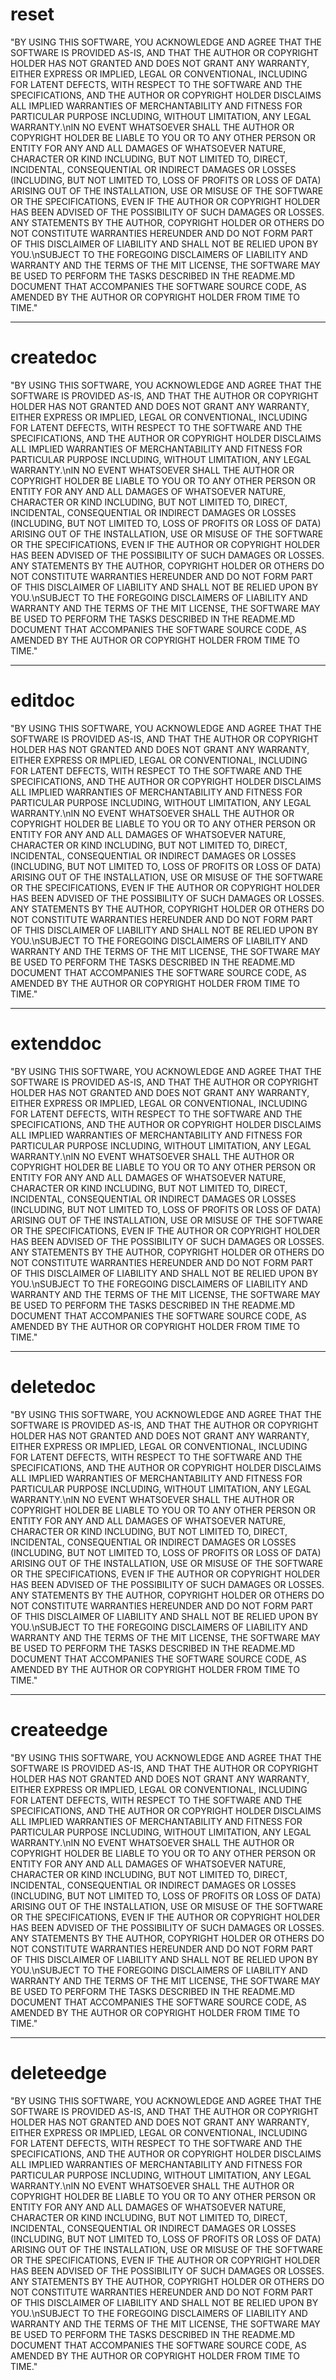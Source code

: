 <h1 class="contract"> reset </h1>

"BY USING THIS SOFTWARE, YOU ACKNOWLEDGE AND AGREE THAT THE SOFTWARE IS PROVIDED AS-IS, AND THAT THE AUTHOR OR COPYRIGHT HOLDER HAS NOT GRANTED AND DOES NOT GRANT ANY WARRANTY, EITHER EXPRESS OR IMPLIED, LEGAL OR CONVENTIONAL, INCLUDING FOR LATENT DEFECTS, WITH RESPECT TO THE SOFTWARE AND THE SPECIFICATIONS, AND THE AUTHOR OR COPYRIGHT HOLDER DISCLAIMS ALL IMPLIED WARRANTIES OF MERCHANTABILITY AND FITNESS FOR PARTICULAR PURPOSE INCLUDING, WITHOUT LIMITATION, ANY LEGAL WARRANTY.\nIN NO EVENT WHATSOEVER SHALL THE AUTHOR OR COPYRIGHT HOLDER BE LIABLE TO YOU OR TO ANY OTHER PERSON OR ENTITY FOR ANY AND ALL DAMAGES OF WHATSOEVER NATURE, CHARACTER OR KIND INCLUDING, BUT NOT LIMITED TO, DIRECT, INCIDENTAL, CONSEQUENTIAL OR INDIRECT DAMAGES OR LOSSES (INCLUDING, BUT NOT LIMITED TO, LOSS OF PROFITS OR LOSS OF DATA) ARISING OUT OF THE INSTALLATION, USE OR MISUSE OF THE SOFTWARE OR THE SPECIFICATIONS, EVEN IF THE AUTHOR OR COPYRIGHT HOLDER HAS BEEN ADVISED OF THE POSSIBILITY OF SUCH DAMAGES OR LOSSES. ANY STATEMENTS BY THE AUTHOR, COPYRIGHT HOLDER OR OTHERS DO NOT CONSTITUTE WARRANTIES HEREUNDER AND DO NOT FORM PART OF THIS DISCLAIMER OF LIABILITY AND SHALL NOT BE RELIED UPON BY YOU.\nSUBJECT TO THE FOREGOING DISCLAIMERS OF LIABILITY AND WARRANTY AND THE TERMS OF THE MIT LICENSE, THE SOFTWARE MAY BE USED TO PERFORM THE TASKS DESCRIBED IN THE README.MD DOCUMENT THAT ACCOMPANIES THE SOFTWARE SOURCE CODE, AS AMENDED BY THE AUTHOR OR COPYRIGHT HOLDER FROM TIME TO TIME."

---

<h1 class="contract"> createdoc </h1>

"BY USING THIS SOFTWARE, YOU ACKNOWLEDGE AND AGREE THAT THE SOFTWARE IS PROVIDED AS-IS, AND THAT THE AUTHOR OR COPYRIGHT HOLDER HAS NOT GRANTED AND DOES NOT GRANT ANY WARRANTY, EITHER EXPRESS OR IMPLIED, LEGAL OR CONVENTIONAL, INCLUDING FOR LATENT DEFECTS, WITH RESPECT TO THE SOFTWARE AND THE SPECIFICATIONS, AND THE AUTHOR OR COPYRIGHT HOLDER DISCLAIMS ALL IMPLIED WARRANTIES OF MERCHANTABILITY AND FITNESS FOR PARTICULAR PURPOSE INCLUDING, WITHOUT LIMITATION, ANY LEGAL WARRANTY.\nIN NO EVENT WHATSOEVER SHALL THE AUTHOR OR COPYRIGHT HOLDER BE LIABLE TO YOU OR TO ANY OTHER PERSON OR ENTITY FOR ANY AND ALL DAMAGES OF WHATSOEVER NATURE, CHARACTER OR KIND INCLUDING, BUT NOT LIMITED TO, DIRECT, INCIDENTAL, CONSEQUENTIAL OR INDIRECT DAMAGES OR LOSSES (INCLUDING, BUT NOT LIMITED TO, LOSS OF PROFITS OR LOSS OF DATA) ARISING OUT OF THE INSTALLATION, USE OR MISUSE OF THE SOFTWARE OR THE SPECIFICATIONS, EVEN IF THE AUTHOR OR COPYRIGHT HOLDER HAS BEEN ADVISED OF THE POSSIBILITY OF SUCH DAMAGES OR LOSSES. ANY STATEMENTS BY THE AUTHOR, COPYRIGHT HOLDER OR OTHERS DO NOT CONSTITUTE WARRANTIES HEREUNDER AND DO NOT FORM PART OF THIS DISCLAIMER OF LIABILITY AND SHALL NOT BE RELIED UPON BY YOU.\nSUBJECT TO THE FOREGOING DISCLAIMERS OF LIABILITY AND WARRANTY AND THE TERMS OF THE MIT LICENSE, THE SOFTWARE MAY BE USED TO PERFORM THE TASKS DESCRIBED IN THE README.MD DOCUMENT THAT ACCOMPANIES THE SOFTWARE SOURCE CODE, AS AMENDED BY THE AUTHOR OR COPYRIGHT HOLDER FROM TIME TO TIME."

---

<h1 class="contract"> editdoc </h1>

"BY USING THIS SOFTWARE, YOU ACKNOWLEDGE AND AGREE THAT THE SOFTWARE IS PROVIDED AS-IS, AND THAT THE AUTHOR OR COPYRIGHT HOLDER HAS NOT GRANTED AND DOES NOT GRANT ANY WARRANTY, EITHER EXPRESS OR IMPLIED, LEGAL OR CONVENTIONAL, INCLUDING FOR LATENT DEFECTS, WITH RESPECT TO THE SOFTWARE AND THE SPECIFICATIONS, AND THE AUTHOR OR COPYRIGHT HOLDER DISCLAIMS ALL IMPLIED WARRANTIES OF MERCHANTABILITY AND FITNESS FOR PARTICULAR PURPOSE INCLUDING, WITHOUT LIMITATION, ANY LEGAL WARRANTY.\nIN NO EVENT WHATSOEVER SHALL THE AUTHOR OR COPYRIGHT HOLDER BE LIABLE TO YOU OR TO ANY OTHER PERSON OR ENTITY FOR ANY AND ALL DAMAGES OF WHATSOEVER NATURE, CHARACTER OR KIND INCLUDING, BUT NOT LIMITED TO, DIRECT, INCIDENTAL, CONSEQUENTIAL OR INDIRECT DAMAGES OR LOSSES (INCLUDING, BUT NOT LIMITED TO, LOSS OF PROFITS OR LOSS OF DATA) ARISING OUT OF THE INSTALLATION, USE OR MISUSE OF THE SOFTWARE OR THE SPECIFICATIONS, EVEN IF THE AUTHOR OR COPYRIGHT HOLDER HAS BEEN ADVISED OF THE POSSIBILITY OF SUCH DAMAGES OR LOSSES. ANY STATEMENTS BY THE AUTHOR, COPYRIGHT HOLDER OR OTHERS DO NOT CONSTITUTE WARRANTIES HEREUNDER AND DO NOT FORM PART OF THIS DISCLAIMER OF LIABILITY AND SHALL NOT BE RELIED UPON BY YOU.\nSUBJECT TO THE FOREGOING DISCLAIMERS OF LIABILITY AND WARRANTY AND THE TERMS OF THE MIT LICENSE, THE SOFTWARE MAY BE USED TO PERFORM THE TASKS DESCRIBED IN THE README.MD DOCUMENT THAT ACCOMPANIES THE SOFTWARE SOURCE CODE, AS AMENDED BY THE AUTHOR OR COPYRIGHT HOLDER FROM TIME TO TIME."

---

<h1 class="contract"> extenddoc </h1>

"BY USING THIS SOFTWARE, YOU ACKNOWLEDGE AND AGREE THAT THE SOFTWARE IS PROVIDED AS-IS, AND THAT THE AUTHOR OR COPYRIGHT HOLDER HAS NOT GRANTED AND DOES NOT GRANT ANY WARRANTY, EITHER EXPRESS OR IMPLIED, LEGAL OR CONVENTIONAL, INCLUDING FOR LATENT DEFECTS, WITH RESPECT TO THE SOFTWARE AND THE SPECIFICATIONS, AND THE AUTHOR OR COPYRIGHT HOLDER DISCLAIMS ALL IMPLIED WARRANTIES OF MERCHANTABILITY AND FITNESS FOR PARTICULAR PURPOSE INCLUDING, WITHOUT LIMITATION, ANY LEGAL WARRANTY.\nIN NO EVENT WHATSOEVER SHALL THE AUTHOR OR COPYRIGHT HOLDER BE LIABLE TO YOU OR TO ANY OTHER PERSON OR ENTITY FOR ANY AND ALL DAMAGES OF WHATSOEVER NATURE, CHARACTER OR KIND INCLUDING, BUT NOT LIMITED TO, DIRECT, INCIDENTAL, CONSEQUENTIAL OR INDIRECT DAMAGES OR LOSSES (INCLUDING, BUT NOT LIMITED TO, LOSS OF PROFITS OR LOSS OF DATA) ARISING OUT OF THE INSTALLATION, USE OR MISUSE OF THE SOFTWARE OR THE SPECIFICATIONS, EVEN IF THE AUTHOR OR COPYRIGHT HOLDER HAS BEEN ADVISED OF THE POSSIBILITY OF SUCH DAMAGES OR LOSSES. ANY STATEMENTS BY THE AUTHOR, COPYRIGHT HOLDER OR OTHERS DO NOT CONSTITUTE WARRANTIES HEREUNDER AND DO NOT FORM PART OF THIS DISCLAIMER OF LIABILITY AND SHALL NOT BE RELIED UPON BY YOU.\nSUBJECT TO THE FOREGOING DISCLAIMERS OF LIABILITY AND WARRANTY AND THE TERMS OF THE MIT LICENSE, THE SOFTWARE MAY BE USED TO PERFORM THE TASKS DESCRIBED IN THE README.MD DOCUMENT THAT ACCOMPANIES THE SOFTWARE SOURCE CODE, AS AMENDED BY THE AUTHOR OR COPYRIGHT HOLDER FROM TIME TO TIME."

---

<h1 class="contract"> deletedoc </h1>

"BY USING THIS SOFTWARE, YOU ACKNOWLEDGE AND AGREE THAT THE SOFTWARE IS PROVIDED AS-IS, AND THAT THE AUTHOR OR COPYRIGHT HOLDER HAS NOT GRANTED AND DOES NOT GRANT ANY WARRANTY, EITHER EXPRESS OR IMPLIED, LEGAL OR CONVENTIONAL, INCLUDING FOR LATENT DEFECTS, WITH RESPECT TO THE SOFTWARE AND THE SPECIFICATIONS, AND THE AUTHOR OR COPYRIGHT HOLDER DISCLAIMS ALL IMPLIED WARRANTIES OF MERCHANTABILITY AND FITNESS FOR PARTICULAR PURPOSE INCLUDING, WITHOUT LIMITATION, ANY LEGAL WARRANTY.\nIN NO EVENT WHATSOEVER SHALL THE AUTHOR OR COPYRIGHT HOLDER BE LIABLE TO YOU OR TO ANY OTHER PERSON OR ENTITY FOR ANY AND ALL DAMAGES OF WHATSOEVER NATURE, CHARACTER OR KIND INCLUDING, BUT NOT LIMITED TO, DIRECT, INCIDENTAL, CONSEQUENTIAL OR INDIRECT DAMAGES OR LOSSES (INCLUDING, BUT NOT LIMITED TO, LOSS OF PROFITS OR LOSS OF DATA) ARISING OUT OF THE INSTALLATION, USE OR MISUSE OF THE SOFTWARE OR THE SPECIFICATIONS, EVEN IF THE AUTHOR OR COPYRIGHT HOLDER HAS BEEN ADVISED OF THE POSSIBILITY OF SUCH DAMAGES OR LOSSES. ANY STATEMENTS BY THE AUTHOR, COPYRIGHT HOLDER OR OTHERS DO NOT CONSTITUTE WARRANTIES HEREUNDER AND DO NOT FORM PART OF THIS DISCLAIMER OF LIABILITY AND SHALL NOT BE RELIED UPON BY YOU.\nSUBJECT TO THE FOREGOING DISCLAIMERS OF LIABILITY AND WARRANTY AND THE TERMS OF THE MIT LICENSE, THE SOFTWARE MAY BE USED TO PERFORM THE TASKS DESCRIBED IN THE README.MD DOCUMENT THAT ACCOMPANIES THE SOFTWARE SOURCE CODE, AS AMENDED BY THE AUTHOR OR COPYRIGHT HOLDER FROM TIME TO TIME."

---

<h1 class="contract"> createedge </h1>

"BY USING THIS SOFTWARE, YOU ACKNOWLEDGE AND AGREE THAT THE SOFTWARE IS PROVIDED AS-IS, AND THAT THE AUTHOR OR COPYRIGHT HOLDER HAS NOT GRANTED AND DOES NOT GRANT ANY WARRANTY, EITHER EXPRESS OR IMPLIED, LEGAL OR CONVENTIONAL, INCLUDING FOR LATENT DEFECTS, WITH RESPECT TO THE SOFTWARE AND THE SPECIFICATIONS, AND THE AUTHOR OR COPYRIGHT HOLDER DISCLAIMS ALL IMPLIED WARRANTIES OF MERCHANTABILITY AND FITNESS FOR PARTICULAR PURPOSE INCLUDING, WITHOUT LIMITATION, ANY LEGAL WARRANTY.\nIN NO EVENT WHATSOEVER SHALL THE AUTHOR OR COPYRIGHT HOLDER BE LIABLE TO YOU OR TO ANY OTHER PERSON OR ENTITY FOR ANY AND ALL DAMAGES OF WHATSOEVER NATURE, CHARACTER OR KIND INCLUDING, BUT NOT LIMITED TO, DIRECT, INCIDENTAL, CONSEQUENTIAL OR INDIRECT DAMAGES OR LOSSES (INCLUDING, BUT NOT LIMITED TO, LOSS OF PROFITS OR LOSS OF DATA) ARISING OUT OF THE INSTALLATION, USE OR MISUSE OF THE SOFTWARE OR THE SPECIFICATIONS, EVEN IF THE AUTHOR OR COPYRIGHT HOLDER HAS BEEN ADVISED OF THE POSSIBILITY OF SUCH DAMAGES OR LOSSES. ANY STATEMENTS BY THE AUTHOR, COPYRIGHT HOLDER OR OTHERS DO NOT CONSTITUTE WARRANTIES HEREUNDER AND DO NOT FORM PART OF THIS DISCLAIMER OF LIABILITY AND SHALL NOT BE RELIED UPON BY YOU.\nSUBJECT TO THE FOREGOING DISCLAIMERS OF LIABILITY AND WARRANTY AND THE TERMS OF THE MIT LICENSE, THE SOFTWARE MAY BE USED TO PERFORM THE TASKS DESCRIBED IN THE README.MD DOCUMENT THAT ACCOMPANIES THE SOFTWARE SOURCE CODE, AS AMENDED BY THE AUTHOR OR COPYRIGHT HOLDER FROM TIME TO TIME."

---

<h1 class="contract"> deleteedge </h1>

"BY USING THIS SOFTWARE, YOU ACKNOWLEDGE AND AGREE THAT THE SOFTWARE IS PROVIDED AS-IS, AND THAT THE AUTHOR OR COPYRIGHT HOLDER HAS NOT GRANTED AND DOES NOT GRANT ANY WARRANTY, EITHER EXPRESS OR IMPLIED, LEGAL OR CONVENTIONAL, INCLUDING FOR LATENT DEFECTS, WITH RESPECT TO THE SOFTWARE AND THE SPECIFICATIONS, AND THE AUTHOR OR COPYRIGHT HOLDER DISCLAIMS ALL IMPLIED WARRANTIES OF MERCHANTABILITY AND FITNESS FOR PARTICULAR PURPOSE INCLUDING, WITHOUT LIMITATION, ANY LEGAL WARRANTY.\nIN NO EVENT WHATSOEVER SHALL THE AUTHOR OR COPYRIGHT HOLDER BE LIABLE TO YOU OR TO ANY OTHER PERSON OR ENTITY FOR ANY AND ALL DAMAGES OF WHATSOEVER NATURE, CHARACTER OR KIND INCLUDING, BUT NOT LIMITED TO, DIRECT, INCIDENTAL, CONSEQUENTIAL OR INDIRECT DAMAGES OR LOSSES (INCLUDING, BUT NOT LIMITED TO, LOSS OF PROFITS OR LOSS OF DATA) ARISING OUT OF THE INSTALLATION, USE OR MISUSE OF THE SOFTWARE OR THE SPECIFICATIONS, EVEN IF THE AUTHOR OR COPYRIGHT HOLDER HAS BEEN ADVISED OF THE POSSIBILITY OF SUCH DAMAGES OR LOSSES. ANY STATEMENTS BY THE AUTHOR, COPYRIGHT HOLDER OR OTHERS DO NOT CONSTITUTE WARRANTIES HEREUNDER AND DO NOT FORM PART OF THIS DISCLAIMER OF LIABILITY AND SHALL NOT BE RELIED UPON BY YOU.\nSUBJECT TO THE FOREGOING DISCLAIMERS OF LIABILITY AND WARRANTY AND THE TERMS OF THE MIT LICENSE, THE SOFTWARE MAY BE USED TO PERFORM THE TASKS DESCRIBED IN THE README.MD DOCUMENT THAT ACCOMPANIES THE SOFTWARE SOURCE CODE, AS AMENDED BY THE AUTHOR OR COPYRIGHT HOLDER FROM TIME TO TIME."
